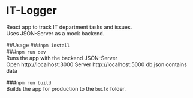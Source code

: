 # IT-Logger
React app to track IT department tasks and issues.<br>
Uses JSON-Server as a mock backend.<br>

##Usage
###`npm install`<br>
###`npm run dev`<br>
Runs the app with the backend JSON-Server<br>
Open http://localhost:3000 Server http://localhost:5000 db.json contains data

###`npm run build`<br>
Builds the app for production to the `build` folder.
